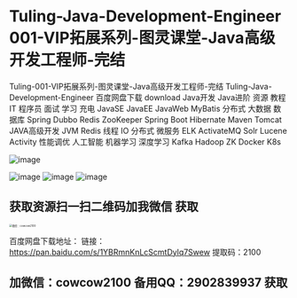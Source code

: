 # Tuling-Java-Development-Engineer 001-VIP拓展系列-图灵课堂-Java高级开发工程师-完结
Tuling-001-VIP拓展系列-图灵课堂-Java高级开发工程师-完结 Tuling-Java-Development-Engineer 百度网盘下载 download  Java开发  Java进阶 资源 教程 IT 程序员 面试 学习 充电
JavaSE JavaEE JavaWeb MyBatis 分布式 大数据 数据库 Spring Dubbo Redis ZooKeeper Spring Boot Hibernate Maven Tomcat JAVA高级开发 JVM
Redis 线程 IO 分布式 微服务 ELK ActivateMQ Solr Lucene Activity 性能调优 人工智能 机器学习 深度学习 Kafka Hadoop ZK Docker K8s


![image](https://user-images.githubusercontent.com/91378327/135028155-dfa475fe-d51f-4096-8cef-12bfce9c632a.png)

![image](https://user-images.githubusercontent.com/91378327/135028196-d5ca9dca-fb3c-4ec4-bc2c-40f89e2f4951.png)
![image](https://user-images.githubusercontent.com/91378327/135028217-cd5f7e8b-8582-4c72-bad9-656675d2a1e7.png)
![image](https://user-images.githubusercontent.com/91378327/135028238-448ad65e-8f72-46df-aaba-c7e8dce455c0.png)

## 获取资源扫一扫二维码加我微信 获取

<img src="https://user-images.githubusercontent.com/91378327/135028620-15ddbf0e-fad3-4579-9fc5-54760c14e43b.jpg" alt="微信：cowcow2100 " style="zoom:33%;" />


百度网盘下载地址：
链接：https://pan.baidu.com/s/1YBRmnKnLcScmtDylq7Swew 
提取码：2100 
## 加微信：cowcow2100   备用QQ：2902839937 获取




